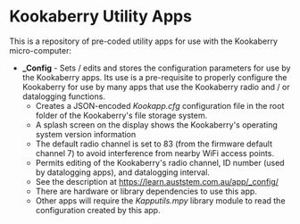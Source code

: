 # Kookaberry Utility Apps
This is a repository of pre-coded utility apps for use with the Kookaberry micro-computer:
- **_Config** - Sets / edits and stores the configuration parameters for use by the Kookaberry apps. Its use is a pre-requisite to properly configure the Kookaberry for use by many apps that use the Kookaberry radio and / or datalogging functions.
  - Creates a JSON-encoded *Kookapp.cfg* configuration file in the root folder of the Kookaberry's file storage system. 
  - A splash screen on the display shows the Kookaberry's operating system version information 
  - The default radio channel is set to 83 (from the firmware default channel 7) to avoid interference from nearby WiFi access points.
  - Permits editing of the Kookaberry's radio channel, ID number (used by datalogging apps), and datalogging interval.
  - See the description at https://learn.auststem.com.au/app/_config/
  - There are hardware or library dependencies to use this app.
  - Other apps will require the *Kapputils.mpy* library module to read the configuration created by this app.
